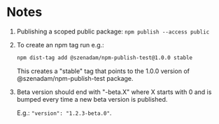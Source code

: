 # Notes

1. Publishing a scoped public package: `npm publish --access public`
2. To create an npm tag run e.g.:

   ```sh
   npm dist-tag add @szenadam/npm-publish-test@1.0.0 stable
   ```

   This creates a "stable" tag that points to the 1.0.0 version of @szenadam/npm-publish-test
   package.
3. Beta version should end with "-beta.X" where X starts with 0 and is bumped every
   time a new beta version is published.

   E.g.: `"version": "1.2.3-beta.0"`.
